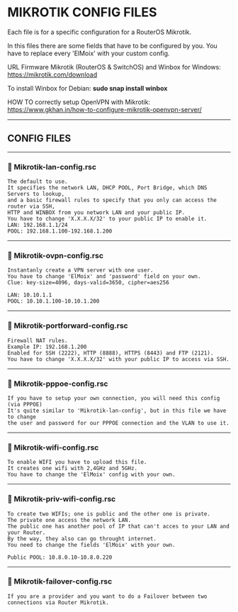 # MIKROTIK CONFIG FILES

Each file is for a specific configuration for a RouterOS Mikrotik.

In this files there are some fields that have to be configured by you. You have to replace every 'ElMoix' with your custom config.

URL Firmware Mikrotik (RouterOS & SwitchOS) and Winbox for Windows: https://mikrotik.com/download

To install Winbox for Debian:  **sudo snap install winbox**

HOW TO correctly setup OpenVPN with Mikrotik: https://www.gkhan.in/how-to-configure-mikrotik-openvpn-server/

---
## CONFIG FILES
---
### 📌 Mikrotik-lan-config.rsc
```
The default to use.
It specifies the network LAN, DHCP POOL, Port Bridge, which DNS Servers to lookup, 
and a basic firewall rules to specify that you only can access the router via SSH,
HTTP and WINBOX from you network LAN and your public IP.
You have to change 'X.X.X.X/32' to your public IP to enable it.
LAN: 192.168.1.1/24
POOL: 192.168.1.100-192.168.1.200
```
---
### 📌 Mikrotik-ovpn-config.rsc
```
Instantanly create a VPN server with one user.
You have to change 'ElMoix' and 'password' field on your own.
Clue: key-size=4096, days-valid=3650, cipher=aes256

LAN: 10.10.1.1
POOL: 10.10.1.100-10.10.1.200
```
---
### 📌 Mikrotik-portforward-config.rsc
```
Firewall NAT rules.
Example IP: 192.168.1.200
Enabled for SSH (2222), HTTP (8888), HTTPS (8443) and FTP (2121).
You have to change 'X.X.X.X/32' with your public IP to access via SSH.
```
---
### 📌 Mikrotik-pppoe-config.rsc
```
If you have to setup your own connection, you will need this config (via PPPOE)
It's quite similar to 'Mikrotik-lan-config', but in this file we have to change
the user and password for our PPPOE connection and the VLAN to use it.
```
---
### 📌 Mikrotik-wifi-config.rsc
```
To enable WIFI you have to upload this file.
It creates one wifi with 2,4GHz and 5GHz.
You have to change the 'ElMoix' config with your own.
```
---
### 📌 Mikrotik-priv-wifi-config.rsc
```
To create two WIFIs; one is public and the other one is private.
The private one access the network LAN.
The public one has another pool of IP that can't acces to your LAN and your Router.
By the way, they also can go throught internet.
You need to change the fields 'ElMoix' with your own.

Public POOL: 10.8.0.10-10.8.0.220
```
---
### 📌 Mikrotik-failover-config.rsc
```
If you are a provider and you want to do a Failover between two connections via Router Mikrotik.
```